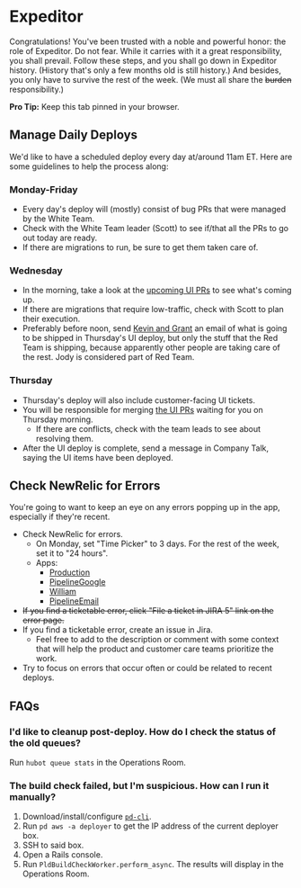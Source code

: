 # Expeditor

Congratulations! You've been trusted with a noble and powerful honor: the role of Expeditor. Do not fear. While it carries with it a great responsibility, you shall prevail. Follow these steps, and you shall go down in Expeditor history. (History that's only a few months old is still history.) And besides, you only have to survive the rest of the week. (We must all share the ~~burden~~ responsibility.)

**Pro Tip:** Keep this tab pinned in your browser.

## Manage Daily Deploys

We'd like to have a scheduled deploy every day at/around 11am ET. Here are some guidelines to help the process along:

### Monday-Friday

* Every day's deploy will (mostly) consist of bug PRs that were managed by the White Team.
* Check with the White Team leader (Scott) to see if/that all the PRs to go out today are ready.
* If there are migrations to run, be sure to get them taken care of.

### Wednesday

* In the morning, take a look at the [upcoming UI PRs][GH UI PRs] to see what's coming up.
* If there are migrations that require low-traffic, check with Scott to plan their execution.
* Preferably before noon, send [Kevin and Grant][k&g] an email of what is going to be shipped in Thursday's UI deploy, but only the stuff that the Red Team is shipping, because apparently other people are taking care of the rest. Jody is considered part of Red Team.

### Thursday

* Thursday's deploy will also include customer-facing UI tickets.
* You will be responsible for merging [the UI PRs][GH UI PRs] waiting for you on Thursday morning.
  * If there are conflicts, check with the team leads to see about resolving them.
* After the UI deploy is complete, send a message in Company Talk, saying the UI items have been deployed.

## Check NewRelic for Errors

You're going to want to keep an eye on any errors popping up in the app, especially if they're recent.

* Check NewRelic for errors.
  * On Monday, set "Time Picker" to 3 days. For the rest of the week, set it to "24 hours".
  * Apps:
    * [Production][]
    * [PipelineGoogle][]
    * [William][]
    * [PipelineEmail][]
* ~~If you find a ticketable error, click "File a ticket in JIRA 5" link on the error page.~~
* If you find a ticketable error, create an issue in Jira.
  * Feel free to add to the description or comment with some context that will help the product and customer care teams prioritize the work.
* Try to focus on errors that occur often or could be related to recent deploys.

## FAQs

### I'd like to cleanup post-deploy. How do I check the status of the old queues?

Run `hubot queue stats` in the Operations Room.

### The build check failed, but I'm suspicious. How can I run it manually?

1. Download/install/configure [`pd-cli`][pd-cli].
2. Run `pd aws -a deployer` to get the IP address of the current deployer box.
3. SSH to said box.
4. Open a Rails console.
5. Run `PldBuildCheckWorker.perform_async`. The results will display in the Operations Room.

[k&g]: mailto:kevin@pipelinedealsco.com,grant@pipelinedealsco.com?subject=Tomorrow's%20UI%20Deploy:%20Red%20Team%20stuff

[GH UI PRs]: https://github.com/pulls?utf8=%E2%9C%93&q=is%3Aopen+is%3Apr+user%3APipelineDeals+label%3A%22Hold+for+UI+deploy%22+-label%3AWIP

[Production]: https://rpm.newrelic.com/accounts/7082/applications/1944961/traced_errors
[PipelineGoogle]: https://rpm.newrelic.com/accounts/7082/applications/3658335/traced_errors
[William]: https://rpm.newrelic.com/accounts/7082/applications/4073616/traced_errors
[PipelineEmail]: https://rpm.newrelic.com/accounts/7082/applications/2102351/traced_errors

[pd-cli]: https://github.com/PipelineDeals/pd_cli
